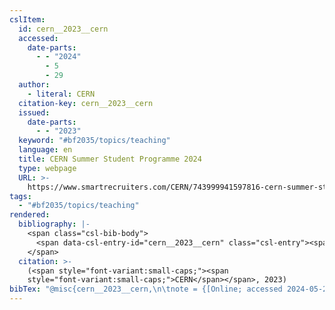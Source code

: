 ```yaml
---
cslItem:
  id: cern__2023__cern
  accessed:
    date-parts:
      - - "2024"
        - 5
        - 29
  author:
    - literal: CERN
  citation-key: cern__2023__cern
  issued:
    date-parts:
      - - "2023"
  keyword: "#bf2035/topics/teaching"
  language: en
  title: CERN Summer Student Programme 2024
  type: webpage
  URL: >-
    https://www.smartrecruiters.com/CERN/743999941597816-cern-summer-student-programme-2024-member-and-non-member-state-
tags:
  - "#bf2035/topics/teaching"
rendered:
  bibliography: |-
    <span class="csl-bib-body">
      <span data-csl-entry-id="cern__2023__cern" class="csl-entry"><span class='author-bib'>CERN</span>. <span class='date-bib'>(2023)</span>. <span class='title'><b><i>CERN Summer Student Programme 2024</i></b></span>. <span class='URL'><a href='https://www.smartrecruiters.com/CERN/743999941597816-cern-summer-student-programme-2024-member-and-non-member-state-'>LINK</a></span></span>
    </span>
  citation: >-
    (<span style="font-variant:small-caps;"><span
    style="font-variant:small-caps;">CERN</span></span>, 2023)
bibTex: "@misc{cern__2023__cern,\n\tnote = {[Online; accessed 2024-05-29]},\n\tauthor = {{CERN}},\n\tyear = {2023},\n\ttitle = {CERN {Summer} {Student} {Programme} 2024},\n\turl = {https://www.smartrecruiters.com/CERN/743999941597816-cern-summer-student-programme-2024-member-and-non-member-state-},\n\thowpublished = {https://www.smartrecruiters.com/CERN/743999941597816-cern-summer-student-programme-2024-member-and-non-member-state-},\n}\n\n"
---
```

